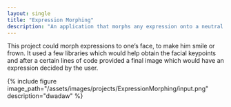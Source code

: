 ```yaml
---
layout: single
title: "Expression Morphing"
description: "An application that morphs any expression onto a neutral face based on an input expression"
---
```

This project could morph expressions to one’s face, to make him smile or frown. It used a few libraries which would help obtain the facial keypoints and after a certain lines of code provided a final image which would have an expression decided by the user.

{% include figure image_path="/assets/images/projects/ExpressionMorphing/input.png" description="dwadaw" %}







